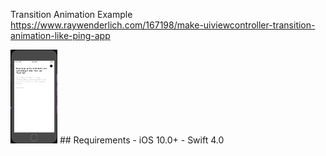 Transition Animation Example
https://www.raywenderlich.com/167198/make-uiviewcontroller-transition-animation-like-ping-app

<img src="https://raw.githubusercontent.com/quocnb/PingAppLikeAnimation/master/results.gif" width="75">
## Requirements
- iOS 10.0+
- Swift 4.0


